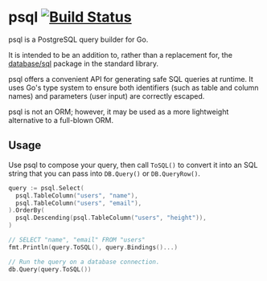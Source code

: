 # psql [![Build Status](https://travis-ci.org/leocassarani/psql.svg?branch=master)](https://travis-ci.org/leocassarani/psql)

psql is a PostgreSQL query builder for Go.

It is intended to be an addition to, rather than a replacement for, the
[database/sql](https://golang.org/pkg/database/sql/) package in the
standard library.

psql offers a convenient API for generating safe SQL queries at runtime.
It uses Go's type system to ensure both identifiers (such as table and
column names) and parameters (user input) are correctly escaped.

psql is not an ORM; however, it may be used as a more lightweight
alternative to a full-blown ORM.

## Usage

Use psql to compose your query, then call `ToSQL()` to convert it into
an SQL string that you can pass into `DB.Query()` or `DB.QueryRow()`.

```go
query := psql.Select(
  psql.TableColumn("users", "name"),
  psql.TableColumn("users", "email"),
).OrderBy(
  psql.Descending(psql.TableColumn("users", "height")),
)

// SELECT "name", "email" FROM "users"
fmt.Println(query.ToSQL(), query.Bindings()...)

// Run the query on a database connection.
db.Query(query.ToSQL())
```
